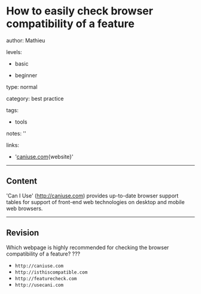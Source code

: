 # How to easily check browser compatibility of a feature
author: Mathieu

levels:

  - basic

  - beginner

type: normal

category: best practice

tags:

  - tools

notes: ''

links:

  - '[caniuse.com](http://caniuse.com/){website}'

---
## Content

'Can I Use' (http://caniuse.com) provides up-to-date browser support tables for support of front-end web technologies on desktop and mobile web browsers.

---
## Revision

Which webpage is highly recommended for checking the browser compatibility of a feature? ???

* `http://caniuse.com`
* `http://isthiscompatible.com`
* `http://featurecheck.com`
* `http://usecani.com`